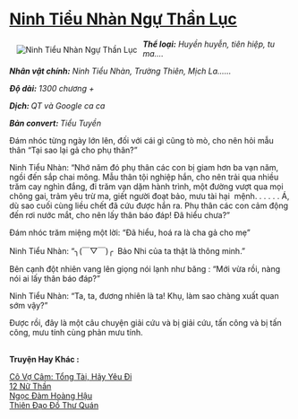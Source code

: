 <a href="https://utruyen.com/ninh-tieu-nhan-ngu-than-luc/17366/" title="Ninh Tiểu Nhàn Ngự Thần Lục"><h1>Ninh Tiểu Nhàn Ngự Thần Lục</h1></a><div style="display:table"><img align="right" style="float: left; padding: 10px;" src="https://utruyen.com/images/story/200x260/ninh-tieu-nhan-ngu-than-luc.jpg" alt="Ninh Tiểu Nhàn Ngự Thần Lục"><b><i>Thể loại:</i></b><i> Huyền huyễn, tiên hiệp, tu ma….</i><p></p><i></i><b><i>Nhân vật chính:</i></b><i> Ninh Tiểu Nhàn, Trường Thiên, Mịch La……</i><p></p><i></i><b><i>Độ dài:</i></b><i> 1300 chương +</i><p></p><i></i><b><i>Dịch: </i></b><i>QT và Google ca ca</i><p></p><i></i><b><i>Bản convert: </i></b><i>Tiểu Tuyền<p></p></i><p></p>Đám nhóc từng ngày lớn lên, đối với cái gì cũng tò mò, cho nên hỏi mẫu thân “Tại sao lại gả cho phụ thân?”<p></p>Ninh Tiểu Nhàn: “Nhớ năm đó phụ thân các con bị giam hơn ba vạn năm, ngồi đến sắp chai mông. Mẫu thân tội nghiệp hắn, cho nên trải qua nhiều trăm cay nghìn đắng, đi trăm vạn dặm hành trình, một đường vượt qua mọi chông gai, trảm yêu trừ ma, giết người đoạt bảo, mưu tài hại  mệnh. . . . . . Á, dù sao cuối cùng liều chết đã cứu được hắn ra. Phụ thân các con cảm động đến rơi nước mắt, cho nên lấy thân báo đáp! Đã hiểu chưa?”<p></p>Đám nhóc trăm miệng một lời: “Đã hiểu, hoá ra là cha gả cho mẹ”<p></p>Ninh Tiểu Nhàn: “╮(￣▽￣)╭  Bảo Nhi của ta thật là thông minh.”<p></p>Bên cạnh đột nhiên vang lên giọng nói lạnh như băng : “Mới vừa rồi, nàng nói ai lấy thân báo đáp?”<p></p>Ninh Tiểu Nhàn: “Ta, ta, đương nhiên là ta! Khụ, làm sao chàng xuất quan sớm vậy?”<p></p>Được rồi, đây là một câu chuyện giải cứu và bị giải cứu, tấn công và bị tấn công, mưu tính cùng phản mưu tính.</div><p><br><b>Truyện Hay Khác :</b></p><a href="https://utruyen.com/co-vo-cam-tong-tai-hay-yeu-di/25397/" alt="Cô Vợ Câm: Tổng Tài, Hãy Yêu Đi">Cô Vợ Câm: Tổng Tài, Hãy Yêu Đi</a><br/><a href="https://github.com/quanluxury/ngontinhhot/tree/master/truyenhay/16202/" alt="12 Nữ Thần">12 Nữ Thần</a><br/><a href="https://github.com/quanluxury/ngontinhhot/tree/master/truyenhay/19495/" alt="Ngọc Đàm Hoàng Hậu">Ngọc Đàm Hoàng Hậu</a><br/><a href="https://truyenhot2020.wordpress.com/2019/12/11/thien-dao-do-thu-quan/" alt="Thiên Đạo Đồ Thư Quán">Thiên Đạo Đồ Thư Quán</a><br/>